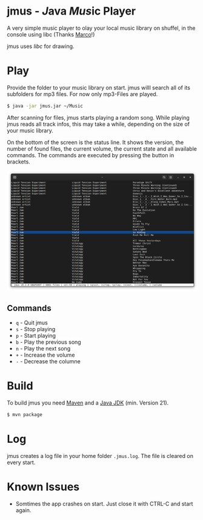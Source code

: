 jmus - *J*ava *Mus*ic Player
=============================

A very simple music player to olay your local music library on shuffel,
in the console using libc (Thanks [Marco](https://www.youtube.com/watch?v=kT4JYQi9w4w)!)

jmus uses *libc* for drawing.

# Play

Provide the folder to your music library on start. jmus willl search all of its subfolders
for mp3 files. For now only mp3-Files are played.

```bash
$ java -jar jmus.jar ~/Music
```

After scanning for files, jmus starts playing a random song. While playing jmus reads all
track infos, this may take a while, depending on the size of your music library.

On the bottom of the screen is the status line. It shows the version, the number of found
files, the current volume, the current state and all available commands. The commands are
executed by pressing the button in brackets.

![Main screen](doc/screen01.png)

## Commands

* `q` - Quit jmus
* `s` - Stop playing
* `p` - Start playing
* `b` - Play the previous song
* `n` - Play the next song
* `+` - Increase the volume
* `-` - Decrease the columne

# Build

To build jmus you need [Maven](https://maven.apache.org/) and a [Java JDK](https://openjdk.org/)
(min. Version 21).

```bash
$ mvn package
```

# Log

jmus creates a log file in your home folder `.jmus.log`. The file is cleared on every start.

# Known Issues

* Somtimes the app crashes on start. Just close it with CTRL-C and start again.